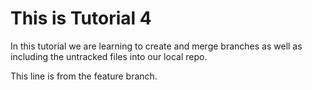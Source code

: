 # This is Tutorial 4

In
this tutorial we are learning to create and merge branches as well as including the untracked files into
our local repo.

This line is from the feature branch.